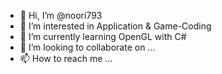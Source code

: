 - 👋 Hi, I’m @noori793
- 👀 I’m interested in Application & Game-Coding
- 🌱 I’m currently learning OpenGL with C#
- 💞️ I’m looking to collaborate on ...
- 📫 How to reach me ...

<!---
noori793/noori793 is a ✨ special ✨ repository because its `README.md` (this file) appears on your GitHub profile.
You can click the Preview link to take a look at your changes.
--->
